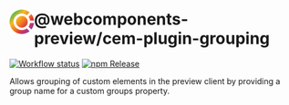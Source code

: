 # <img align="left" src="https://github.com/webcomponents-preview/client/raw/main/src/assets/icons/logo.svg" alt="WCP Logo" height="43px"> @webcomponents-preview/cem-plugin-grouping

[![Workflow status](https://github.com/webcomponents-preview/cem-plugins/actions/workflows/checks.yml/badge.svg)](https://github.com/webcomponents-preview/cem-plugins/actions/workflows/checks.yml)
[![npm Release](https://badgen.net/npm/v/@webcomponents-preview/cem-plugin-grouping/latest?label=@webcomponents-preview/cem-plugin-grouping&color=cyan&icon=npm)](https://www.npmjs.com/package/@webcomponents-preview/cem-plugin-grouping)

Allows grouping of custom elements in the preview client by providing a group name for a custom groups property.
